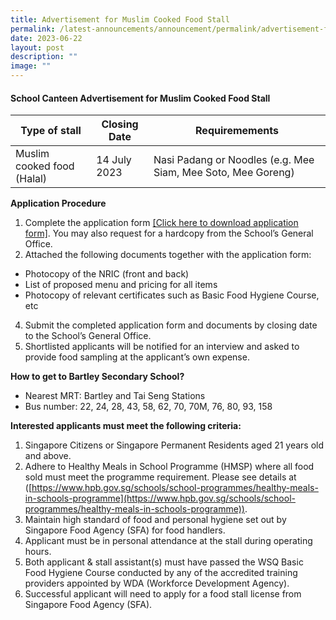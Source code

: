 ```yaml
---
title: Advertisement for Muslim Cooked Food Stall
permalink: /latest-announcements/announcement/permalink/advertisement-for-muslim-cooked-food-stall/
date: 2023-06-22
layout: post
description: ""
image: ""
---
```

#### School Canteen Advertisement for Muslim Cooked Food Stall



| Type of stall | Closing Date | Requiremements |
| -------- | -------- | -------- |
| Muslim cooked food (Halal)     | 14 July 2023     | Nasi Padang or Noodles (e.g. Mee Siam, Mee Soto, Mee Goreng)     |<br>



**Application Procedure**

1.  Complete the application form [[Click here to download application form]](/files/canteen%20application%20form%20bf7%20(muslim%20food).pdf). You may also request for a hardcopy from the School’s General Office.
2.  Attached the following documents together with the application form:

*   Photocopy of the NRIC (front and back)
*   List of proposed menu and pricing for all items
*   Photocopy of relevant certificates such as Basic Food Hygiene Course, etc

4.  Submit the completed application form and documents by closing date to the School’s General Office.
5.  Shortlisted applicants will be notified for an interview and asked to provide food sampling at the applicant’s own expense.

**How to get to Bartley Secondary School?**

*   Nearest MRT: Bartley and Tai Seng Stations
*   Bus number: 22, 24, 28, 43, 58, 62, 70, 70M, 76, 80, 93, 158

**Interested applicants must meet the following criteria:**

1.  Singapore Citizens or Singapore Permanent Residents aged 21 years old and above.
2.  Adhere to Healthy Meals in School Programme (HMSP) where all food sold must meet the programme requirement. Please see details at ([https://www.hpb.gov.sg/schools/school-programmes/healthy-meals-in-schools-programme](https://www.hpb.gov.sg/schools/school-programmes/healthy-meals-in-schools-programme)).
3.  Maintain high standard of food and personal hygiene set out by Singapore Food Agency (SFA) for food handlers.
4.  Applicant must be in personal attendance at the stall during operating hours.
5.  Both applicant &amp; stall assistant(s) must have passed the WSQ Basic Food Hygiene Course conducted by any of the accredited training providers appointed by WDA (Workforce Development Agency).
6.  Successful applicant will need to apply for a food stall license from Singapore Food Agency (SFA).